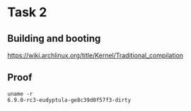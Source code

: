 # Task 2
## Building and booting
https://wiki.archlinux.org/title/Kernel/Traditional_compilation

## Proof
```
uname -r
6.9.0-rc3-eudyptula-ge8c39d0f57f3-dirty
```
